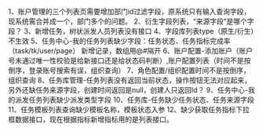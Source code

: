 1、账户管理的三个列表页需要增加部门id过滤字段，原系统只有输入查询字段，现系统需合并成一个，部门多个的问题。
2、衍生字段列表，“来源字段”是哪个字段？
3、新增任务，树状派发人员列表没有接口
4、字段库列表type（原生/衍生）不生效
5、任务中心-我的任务列表缺少字段：任务状态、任务指标完成率（task/tk/user/page）
新增记录，数组用@#隔开
6、账户配置-添加账户（账户号未通过唯一性校验是给新接口还是给状态码判断）,账户配置列表（时间不是按倒序，登录账号搜索有误，组织查询）
7、角色配置/组织配置时间不是按倒序，组织查询
8、任务库管理-任务列表没有返回当前状态，操作按钮无法对应起来，另外还缺任务来源字段，创建时间返回是null，创建人只返回Id？
9、任务中心-我的派发任务列表缺少派发类型字段
10、任务库-任务缺少任务状态、任务来源字段
11、任务模板列表查询缺少模板名称，模板状态入参
12、缺少获取任务指标下拉框数据接口，现在根据指标新增指标用的是列表接口。


